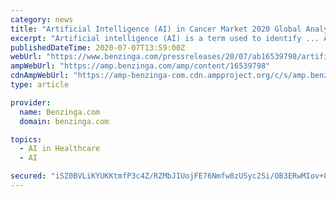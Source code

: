 ```yaml
---
category: news
title: "Artificial Intelligence (AI) in Cancer Market 2020 Global Analysis, Opportunities And Forecast To 2024"
excerpt: "Artificial intelligence (AI) is a term used to identify ... A look at the major applications of AI tools in the diagnosis, therapy, R&D and health management of cancer – Information on types ..."
publishedDateTime: 2020-07-07T13:59:00Z
webUrl: "https://www.benzinga.com/pressreleases/20/07/ab16539798/artificial-intelligence-ai-in-cancer-market-2020-global-analysis-opportunities-and-forecast-to-20"
ampWebUrl: "https://amp.benzinga.com/amp/content/16539798"
cdnAmpWebUrl: "https://amp-benzinga-com.cdn.ampproject.org/c/s/amp.benzinga.com/amp/content/16539798"
type: article

provider:
  name: Benzinga.com
  domain: benzinga.com

topics:
  - AI in Healthcare
  - AI

secured: "iSZ0BVLiKYUKKtmfP3c4Z/RZMbJIUojFE76Nmfw8zUSyc2Si/OB3ERwMIov+8dfp6rVfLye1oYDoJ0PPgV1d5pQgpH5v4mExWOiY60e5d9NvM+e20BNli1q/isAgAhoRxcPIIoc/PgcSP8tmqlhx4dOZEHjb6+tJ4A7CaCOjEzsJXUaPzYTsSy7mB43RRIqeC0rt41v77blaJ92rLVsGksjHQg7W1nnEN7KlLFS1fFu50ilSC0lRUYdOK+CWSoKnX5BljX9YF8tUOrwmJtMjrCv1bIkS6NdzVyzY6TpVOXj0ZuaSYmL2bocRyZ1VE9nEMZjrLoaFpuMxwVkevTf5ZQ==;hC2LP/wbt8S6CAVCO1I2xw=="
---
```


